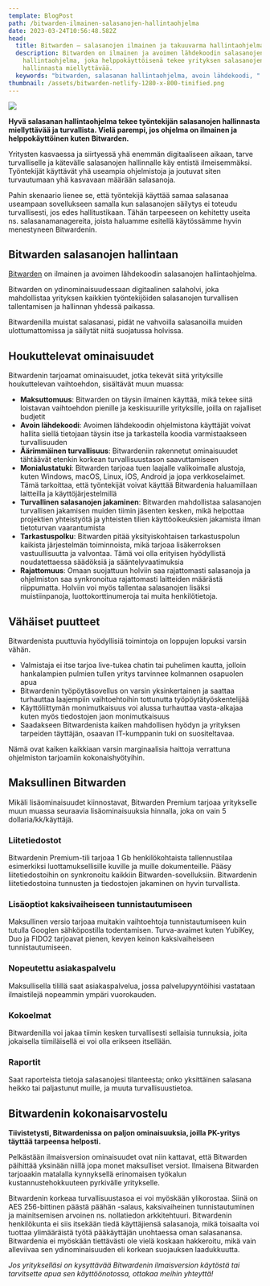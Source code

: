 ```yaml
---
template: BlogPost
path: /bitwarden-ilmainen-salasanojen-hallintaohjelma
date: 2023-03-24T10:56:48.582Z
head:
  title: Bitwarden – salasanojen ilmainen ja takuuvarma hallintaohjelma
  description: Bitwarden on ilmainen ja avoimen lähdekoodin salasanojen
    hallintaohjelma, joka helppokäyttöisenä tekee yrityksen salasanojen
    hallinnasta miellyttävää.
  keywords: "bitwarden, salasanan hallintaohjelma, avoin lähdekoodi, "
thumbnail: /assets/bitwarden-netlify-1280-x-800-tinified.png
---
```

![](/assets/bitwarden-netlify-1280-x-800-tinified.png)

**Hyvä salasanan hallintaohjelma tekee työntekijän salasanojen hallinnasta miellyttävää ja turvallista. Vielä parempi, jos ohjelma on ilmainen ja helppokäyttöinen kuten Bitwarden.**

Yritysten kasvaessa ja siirtyessä yhä enemmän digitaaliseen aikaan, tarve turvalliselle ja kätevälle salasanojen hallinnalle käy entistä ilmeisemmäksi. Työntekijät käyttävät yhä useampia ohjelmistoja ja joutuvat siten turvautumaan yhä kasvavaan määrään salasanoja.

Pahin skenaario lienee se, että työntekijä käyttää samaa salasanaa useampaan sovellukseen samalla kun salasanojen säilytys ei toteudu turvallisesti, jos edes hallitustikaan. Tähän tarpeeseen on kehitetty useita ns. salasanamanagereita, joista haluamme esitellä käytössämme hyvin menestyneen Bitwardenin.

## Bitwarden salasanojen hallintaan

[Bitwarden](https://bitwarden.com/) on ilmainen ja avoimen lähdekoodin salasanojen hallintaohjelma. 

Bitwarden on ydinominaisuudessaan digitaalinen salaholvi, joka mahdollistaa yrityksen kaikkien työntekijöiden salasanojen turvallisen tallentamisen ja hallinnan yhdessä paikassa.

Bitwardenilla muistat salasanasi, pidät ne vahvoilla salasanoilla muiden ulottumattomissa ja säilytät niitä suojatussa holvissa.

## Houkuttelevat ominaisuudet

Bitwardenin tarjoamat ominaisuudet, jotka tekevät siitä yrityksille houkuttelevan vaihtoehdon, sisältävät muun muassa:

* **Maksuttomuus**: Bitwarden on täysin ilmainen käyttää, mikä tekee siitä loistavan vaihtoehdon pienille ja keskisuurille yrityksille, joilla on rajalliset budjetit
* **Avoin lähdekoodi**: Avoimen lähdekoodin ohjelmistona käyttäjät voivat hallita siellä tietojaan täysin itse ja tarkastella koodia varmistaakseen turvallisuuden
* **Äärimmäinen turvallisuus**: Bitwardeniin rakennetut ominaisuudet tähtäävät etenkin korkean turvallisuustason saavuttamiseen
* **Monialustatuki**: Bitwarden tarjoaa tuen laajalle valikoimalle alustoja, kuten Windows, macOS, Linux, iOS, Android ja jopa verkkoselaimet. Tämä tarkoittaa, että työntekijät voivat käyttää Bitwardenia haluamillaan laitteilla ja käyttöjärjestelmillä
* **Turvallinen salasanojen jakaminen**: Bitwarden mahdollistaa salasanojen turvallisen jakamisen muiden tiimin jäsenten kesken, mikä helpottaa projektien yhteistyötä ja yhteisten tilien käyttöoikeuksien jakamista ilman tietoturvan vaarantumista
* **Tarkastuspolku**: Bitwarden pitää yksityiskohtaisen tarkastuspolun kaikista järjestelmän toiminnoista, mikä tarjoaa lisäkerroksen vastuullisuutta ja valvontaa. Tämä voi olla erityisen hyödyllistä noudatettaessa säädöksiä ja sääntelyvaatimuksia
* **Rajattomuus**: Omaan suojattuun holviin saa rajattomasti salasanoja ja ohjelmiston saa synkronoitua rajattomasti laitteiden määrästä riippumatta. Holviin voi myös tallentaa salasanojen lisäksi muistiinpanoja, luottokorttinumeroja tai muita henkilötietoja.

## Vähäiset puutteet

Bitwardenista puuttuvia hyödyllisiä toimintoja on loppujen lopuksi varsin vähän. 

* Valmistaja ei itse tarjoa live-tukea chatin tai puhelimen kautta, jolloin hankalampien pulmien tullen yritys tarvinnee kolmannen osapuolen apua
* Bitwardenin työpöytäsovellus on varsin yksinkertainen ja saattaa turhauttaa laajempiin vaihtoehtoihin tottunutta työpöytätyöskentelijää
* Käyttöliittymän monimutkaisuus voi alussa turhauttaa vasta-alkajaa kuten myös tiedostojen jaon monimutkaisuus
* Saadakseen Bitwardenista kaiken mahdollisen hyödyn ja yrityksen tarpeiden täyttäjän, osaavan IT-kumppanin tuki on suositeltavaa.

Nämä ovat kaiken kaikkiaan varsin marginaalisia haittoja verrattuna ohjelmiston tarjoamiin kokonaishyötyihin.

## Maksullinen Bitwarden

Mikäli lisäominaisuudet kiinnostavat, Bitwarden Premium tarjoaa yritykselle muun muassa seuraavia lisäominaisuuksia hinnalla, joka on vain 5 dollaria/kk/käyttäjä.

### Liitetiedostot

Bitwardenin Premium-tili tarjoaa 1 Gb henkilökohtaista tallennustilaa esimerkiksi luottamuksellisille kuville ja muille dokumenteille. Pääsy liitetiedostoihin on synkronoitu kaikkiin Bitwarden-sovelluksiin. Bitwardenin liitetiedostoina tunnusten ja tiedostojen jakaminen on hyvin turvallista.

### Lisäoptiot kaksivaiheiseen tunnistautumiseen

Maksullinen versio tarjoaa muitakin vaihtoehtoja tunnistautumiseen kuin tutulla Googlen sähköpostilla todentamisen. Turva-avaimet kuten YubiKey, Duo ja FIDO2 tarjoavat pienen, kevyen keinon kaksivaiheiseen tunnistautumiseen. 

### Nopeutettu asiakaspalvelu

Maksullisella tilillä saat asiakaspalvelua, jossa palvelupyyntöihisi vastataan ilmaistilejä nopeammin ympäri vuorokauden.

### Kokoelmat

Bitwardenilla voi jakaa tiimin kesken turvallisesti sellaisia tunnuksia, joita jokaisella tiimiläisellä ei voi olla erikseen itsellään.

### Raportit

Saat raporteista tietoja salasanojesi tilanteesta; onko yksittäinen salasana heikko tai paljastunut muille, ja muuta turvallisuustietoa.

## Bitwardenin kokonaisarvostelu 

**Tiivistetysti, Bitwardenissa on paljon ominaisuuksia, joilla PK-yritys täyttää tarpeensa helposti.**

Pelkästään ilmaisversion ominaisuudet ovat niin kattavat, että Bitwarden päihittää yksinään niillä jopa monet maksulliset versiot. Ilmaisena Bitwarden tarjoaakin matalalla kynnyksellä erinomaisen työkalun kustannustehokkuuteen pyrkivälle yritykselle.

Bitwardenin korkeaa turvallisuustasoa ei voi myöskään ylikorostaa. Siinä on AES 256-bittinen päästä päähän -salaus, kaksivaiheinen tunnistautuminen ja mainitsemisen arvoinen ns. nollatiedon arkkitehtuuri. Bitwardenin henkilökunta ei siis itsekään tiedä käyttäjiensä salasanoja, mikä toisaalta voi tuottaa ylimääräistä työtä pääkäyttäjän unohtaessa oman salasanansa. Bitwardenia ei myöskään tiettävästi ole vielä koskaan hakkeroitu, mikä vain alleviivaa sen ydinominaisuuden eli korkean suojauksen laadukkuutta.

*Jos yritykselläsi on kysyttävää Bitwardenin ilmaisversion käytöstä tai tarvitsette apua sen käyttöönotossa, ottakaa meihin yhteyttä!*